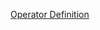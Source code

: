 
[Operator Definition](https://docs.google.com/document/d/1daXHyR2yG5ArjO1PO83v4a0fmLCLo2kYNT3TwGZksng/edit?usp=sharing)
